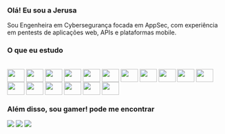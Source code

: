 ### Olá! Eu sou a Jerusa 

Sou Engenheira em Cybersegurança focada em AppSec, com experiência em pentests de aplicações web, APIs e plataformas mobile.


### O que eu estudo

<div style "display: inline_block"><br>
<img align="center" height="30" width="40" src="https://cdn.jsdelivr.net/gh/devicons/devicon@latest/icons/python/python-original-wordmark.svg">
<img align="center" height="30" width="40" src="https://cdn.jsdelivr.net/gh/devicons/devicon@latest/icons/go/go-original-wordmark.svg">
<img align="center" height="30" width="40" src="https://cdn.jsdelivr.net/gh/devicons/devicon@latest/icons/javascript/javascript-original.svg">
<img align="center" height="30" width="40" src="https://cdn.jsdelivr.net/gh/devicons/devicon@latest/icons/mysql/mysql-original-wordmark.svg">
<img align="center" height="30" width="40" src="https://cdn.jsdelivr.net/gh/devicons/devicon@latest/icons/php/php-original.svg">
<img align="center" height="30" width="40" src="https://cdn.jsdelivr.net/gh/devicons/devicon@latest/icons/postgresql/postgresql-original-wordmark.svg">
<img align="center" height="30" width="40" src="https://cdn.jsdelivr.net/gh/devicons/devicon@latest/icons/splunk/splunk-original-wordmark.svg">
<img align="center" height="30" width="40" src="https://cdn.jsdelivr.net/gh/devicons/devicon@latest/icons/ansible/ansible-original-wordmark.svg">
<img align="center" height="30" width="40" src="https://cdn.jsdelivr.net/gh/devicons/devicon@latest/icons/apache/apache-original-wordmark.svg">
<img align="center" height="30" width="40" src="https://cdn.jsdelivr.net/gh/devicons/devicon@latest/icons/bash/bash-plain.svg">
<img align="center" height="30" width="40" src="https://cdn.jsdelivr.net/gh/devicons/devicon@latest/icons/c/c-plain.svg">
<img align="center" height="30" width="40" src="https://cdn.jsdelivr.net/gh/devicons/devicon@latest/icons/docker/docker-original-wordmark.svg">
<img align="center" height="30" width="40" src="https://cdn.jsdelivr.net/gh/devicons/devicon@latest/icons/elasticsearch/elasticsearch-original-wordmark.svg">
<img align="center" height="30" width="40" src="https://img.icons8.com/?size=100&id=12599&format=png&color=000000">
<img align="center" height="30" width="40" src="https://cdn.jsdelivr.net/gh/devicons/devicon@latest/icons/jenkins/jenkins-original.svg">
<img align="center" height="30" width="40" src="https://cdn.jsdelivr.net/gh/devicons/devicon@latest/icons/kubernetes/kubernetes-original-wordmark.svg">
<img align="center" height="30" width="40" src="https://cdn.jsdelivr.net/gh/devicons/devicon@latest/icons/linux/linux-original.svg">
</div>

### Além disso, sou gamer! pode me encontrar

<div>

<a href="https://steamcommunity.com/id/jerusag/" target="_blank"><img src="https://img.shields.io/badge/Steam-000000?style=for-the-badge&logo=steam&logoColor=white" targert="_blank"></a>
<a href="Ywaine#1490" target="_blank"><img src="https://img.shields.io/badge/Battle.net-000?style=for-the-badge&logo=battle.net&logoColor=148EFF" targert="_blank"></a>
<a href="Ywaine#BR1" target="_blank"><img src="https://img.shields.io/badge/Riot_Games-D32936?style=for-the-badge&logo=riot-games&logoColor=white" targert="_blank"></a>

</div>

